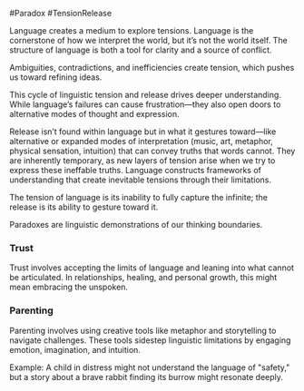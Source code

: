 #Paradox #TensionRelease 

Language creates a medium to explore tensions. Language is the cornerstone of how we interpret the world, but it’s not the world itself. The structure of language is both a tool for clarity and a source of conflict. 

Ambiguities, contradictions, and inefficiencies create tension, which pushes us toward refining ideas.

This cycle of linguistic tension and release drives deeper understanding. While language’s failures can cause frustration—they also open doors to alternative modes of thought and expression.

Release isn’t found within language but in what it gestures toward—like alternative or expanded modes of interpretation (music, art, metaphor, physical sensation, intuition) that can convey truths that words cannot. They are inherently temporary, as new layers of tension arise when we try to express these ineffable truths. Language constructs frameworks of understanding that create inevitable tensions through their limitations.


The tension of language is its inability to fully capture the infinite; the release is its ability to gesture toward it. 

Paradoxes are linguistic demonstrations of our thinking boundaries.

### Trust

Trust involves accepting the limits of language and leaning into what cannot be articulated. In relationships, healing, and personal growth, this might mean embracing the unspoken.
### Parenting

Parenting involves using creative tools like metaphor and storytelling to navigate challenges. These tools sidestep linguistic limitations by engaging emotion, imagination, and intuition.

Example: A child in distress might not understand the language of "safety," but a story about a brave rabbit finding its burrow might resonate deeply.